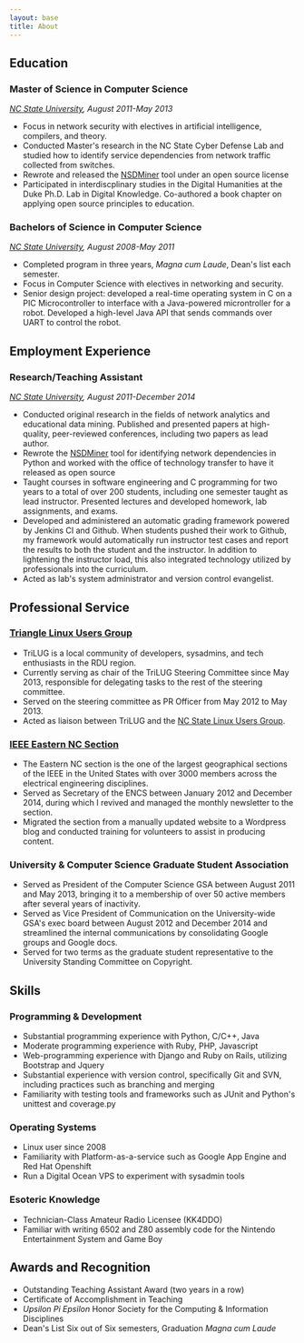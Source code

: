 ```yaml
---
layout: base
title: About
---
```


Education
---------

### Master of Science in Computer Science ###
*[NC State University][], August 2011-May 2013*

 * Focus in network security with electives in artificial intelligence, compilers, and theory.
 * Conducted Master's research in the NC State Cyber Defense Lab and studied how to identify  service dependencies from network traffic collected from switches.
 * Rewrote and released the [NSDMiner][] tool under an open source license
 * Participated in interdiscplinary studies in the Digital Humanities at the Duke Ph.D. Lab in Digital Knowledge. Co-authored a book chapter on applying open source principles to education.


### Bachelors of Science in Computer Science ###
*[NC State University][], August 2008-May 2011*

 * Completed program in three years, *Magna cum Laude*, Dean's list each semester.
 * Focus in Computer Science with electives in networking and security.
 * Senior design project: developed a real-time operating system in C on a PIC Microcontroller to interface with a Java-powered microntroller for a robot. Developed a high-level Java API that sends commands over UART to control the robot.


Employment Experience
---------------------

### Research/Teaching Assistant ###
*[NC State University][], August 2011-December 2014*

 * Conducted original research in the fields of network analytics and educational data mining. Published and presented papers at high-quality, peer-reviewed conferences, including two papers as lead author.
 * Rewrote the [NSDMiner][] tool for identifying network dependencies in Python and worked with the office of technology transfer to have it released as open source
 * Taught courses in software engineering and C programming for two years to a total of over 200 students, including one semester taught as lead instructor. Presented lectures and developed homework, lab assignments, and exams.
 * Developed and administered an automatic grading framework powered by Jenkins CI and Github. When students pushed their work to Github, my framework would automatically run instructor test cases and report the results to both the student and the instructor. In addition to lightening the instructor load, this also integrated technology utilized by professionals into the curriculum.
 * Acted as lab's system administrator and version control evangelist.


Professional Service
--------------------

### [Triangle Linux Users Group][] ###
 * TriLUG is a local community of developers, sysadmins, and tech enthusiasts in the RDU region.
 * Currently serving as chair of the TriLUG Steering Committee since May 2013, responsible for delegating tasks to the rest of the steering committee.
 * Served on the steering committee as PR Officer from May 2012 to May 2013.
 * Acted as liaison between TriLUG and the [NC State Linux Users Group][].

### [IEEE Eastern NC Section][] ###
 * The Eastern NC section is the one of the largest geographical sections of the IEEE in the United States with over 3000 members across the electrical engineering disciplines.
 * Served as Secretary of the ENCS between January 2012 and December 2014, during which I revived and managed the monthly newsletter to the section.
 * Migrated the section from a manually updated website to a Wordpress blog and conducted training for volunteers to assist in producing content.

### University & Computer Science Graduate Student Association ###
 * Served as President of the Computer Science GSA between August 2011 and May 2013, bringing it to a membership of over 50 active members after several years of inactivity.
 * Served as Vice President of Communication on the University-wide GSA's exec board between August 2012 and December 2014 and streamlined the internal communications by consolidating Google groups and Google docs.
 * Served for two terms as the graduate student representative to the University Standing Committee on Copyright.


Skills
------

### Programming & Development ###
 * Substantial programming experience with Python, C/C++, Java
 * Moderate programming experience with Ruby, PHP, Javascript
 * Web-programming experience with Django and Ruby on Rails, utilizing Bootstrap and Jquery
 * Substantial experience with version control, specifically Git and SVN, including practices such as branching and merging
 * Familiarity with testing tools and frameworks such as JUnit and Python's unittest and coverage.py

### Operating Systems ###
 * Linux user since 2008
 * Familiarity with Platform-as-a-service such as Google App Engine and Red Hat Openshift
 * Run a Digital Ocean VPS to experiment with sysadmin tools

### Esoteric Knowledge ###
 * Technician-Class Amateur Radio Licensee (KK4DDO)
 * Familiar with writing 6502 and Z80 assembly code for the Nintendo Entertainment System and Game Boy


Awards and Recognition
----------------------
 * Outstanding Teaching Assistant Award (two years in a row)
 * Certificate of Accomplishment in Teaching
 * *Upsilon Pi Epsilon* Honor Society for the Computing & Information Disciplines
 * Dean's List Six out of Six semesters, Graduation *Magna cum Laude*

[NC State University]: http://ncsu.edu/
[NSDMiner]: http://github.com/isharacomix/nsdminer
[NC State Linux Users Group]: http://lug.ncsu.edu
[Triangle Linux Users Group]: http://trilug.org
[IEEE Eastern NC Section]: http://sites.ieee.org/encs
